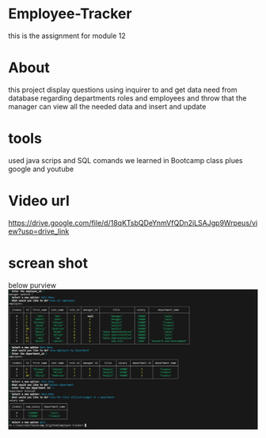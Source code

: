 # Employee-Tracker
this is the assignment for module 12
 
# About
this project display questions using inquirer to and get data need from database regarding departments roles and employees and throw that the manager can view all the needed data and insert and update 

# tools
used java scrips and SQL comands we learned in Bootcamp class plues google and youtube

# Video url
https://drive.google.com/file/d/18qKTsbQDeYnmVfQDn2iLSAJgp9Wrpeus/view?usp=drive_link


# screan shot 
below purview
![Screenshot](./img/screenshot.jpg)
